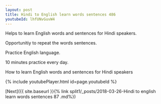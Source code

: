```yaml
---
layout: post
title: Hindi to English learn words sentences 486 
youtubeId: lhfUNvGuvW4
---
```

 
 
Helps to learn English words and sentences for Hindi speakers.

Opportunitiy to repeat the words sentences. 

Practice English language. 
 
10 minutes practice every day. 
 
How to learn English words and sentences for Hindi speakers 
 
{% include youtubePlayer.html id=page.youtubeId %}
 
 
[Next]({{ site.baseurl }}{% link  split1/_posts/2018-03-26-Hindi to english learn words sentences 87 .md%})
 
